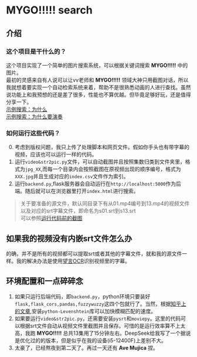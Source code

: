 # **MYGO!!!!!** search

## 介绍

### 这个项目是干什么的？

这个项目实现了一个简单的图片搜索系统，可以根据关键词搜索 **MYGO!!!!!** 中的图片。\
最初的灵感来自有人说可以让vv老师和 **MYGO!!!!!** 领域大神只用截图对话，所以我就想着要实现一个自动检索系统来着，帮助不是很熟悉动画的人进行查找。虽然说功能上和我预想的还是差了很多，性能也不算优越。但毕竟足够好玩，还是值得分享一下。\
[示例搜索：为什么](assets/pic1.png)\
[示例搜索：为什么要演奏](assets/pic2.png)

### 如何运行这些代码？

0. 考虑到版权问题，我只上传了处理脚本和网页文件。假如你手头也有带字幕的视频，应该也可以运行一样的代码。
1. 运行```video&str2pic.py```文件，可以自动截图并且按照集数归类到文件夹里，格式为```jpg_XX```,而每一个目录内会按照截图在原视频出现的顺序编号，格式为```XXX.jpg```并且生成对应的```index.csv```文件作为索引。
2. 运行```backend.py```,flask服务器会自动运行在```http://localhost:5000```作为后端。随后就可以在浏览器里打开```index.html```进行搜索。

> 关于要准备的源文件，默认同目录下有从01.mp4编号到13.mp4的视频文件以及对应的srt字幕文件，即命名为s01.srt到s13.srt\
> 可以参照[运行代码前的截图](assets/pic3.png)

## 如果我的视频没有内嵌srt文件怎么办

的确，并不是所有的视频都可以提取srt或者其他的字幕文件，就和我的源文件一样。我的解决办法是使用[望言OCR](https://github.com/nhjydywd/SubtitleOCR)识别视频里的字幕。

## 环境配置和一点碎碎念

1. 如果只运行后端代码，即```backend.py```，python环境只要装好```flask,flask_cors,pandas,fuzzywuzzy```这四个包就行了。当然，根据[知乎上的文章](https://zhuanlan.zhihu.com/p/285175930),安装```python-Levenshtein```库可以加快模糊匹配的速度。
2. 如果要运行```video&str2pic.py```，还需要安装```pysrt```和```moviepy```。这里的代码可以根据srt文件自动从视频文件里截图并且保存。可惜的是运行效率算不上太高，我跑 **MYGO!!!!!** 总共13集用了15分钟左右。DeepSeek给我写了一个据说是优化过的的版本，但是似乎在我的设备(i5-12400F)上差别不大。
3. 太豪了，已经熬夜到第二天了。再过一天还有 **Ave Mujica** 捏。
